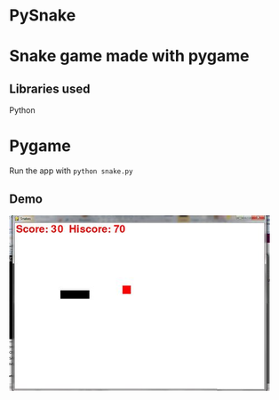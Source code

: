 # PySnake
Snake game made with pygame
======
## Libraries used
Python

Pygame
======

Run the app with `python snake.py`

## Demo
<img src="./img/demo.JPG">
